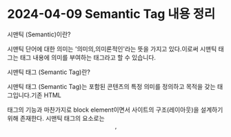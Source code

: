 # 2024-04-09    Semantic Tag 내용 정리

시맨틱 (Semantic)이란?

시맨틱 단어에 대한 의미는 '의미의,의미론적인'라는 뜻을 가지고 있다.이로써 시맨틱 태그는 태그 내용에 의미를 부여하는 태그라고 할 수 있습니다.

시맨틱 태그 (Semantic Tag)란?

시맨틱 태그 (Semantic Tag)는 포함된 콘텐츠의 특정 의미를 정의하고 목적을 갖는 태그입니다.기존 HTML<div>태그의 기능과 마찬가지로 block element이면서 사이트의 구조(레이아웃)을 설계하기 위해 존재한다. 시맨틱 태그의 요소로는<header>,